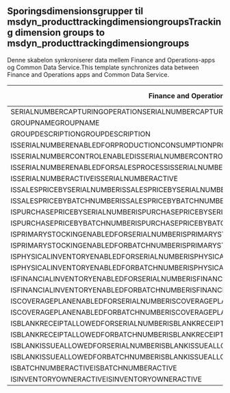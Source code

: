 ## <a name="tracking-dimension-groups-to-msdyn_producttrackingdimensiongroups"></a><span data-ttu-id="17d51-101">Sporingsdimensionsgrupper til msdyn_producttrackingdimensiongroups</span><span class="sxs-lookup"><span data-stu-id="17d51-101">Tracking dimension groups to msdyn_producttrackingdimensiongroups</span></span>

<span data-ttu-id="17d51-102">Denne skabelon synkroniserer data mellem Finance and Operations-apps og Common Data Service.</span><span class="sxs-lookup"><span data-stu-id="17d51-102">This template synchronizes data between Finance and Operations apps and Common Data Service.</span></span>

<span data-ttu-id="17d51-103">Finance and Operations-felt</span><span class="sxs-lookup"><span data-stu-id="17d51-103">Finance and Operations field</span></span> | <span data-ttu-id="17d51-104">Tilknytningstype</span><span class="sxs-lookup"><span data-stu-id="17d51-104">Map type</span></span> | <span data-ttu-id="17d51-105">Andet Dynamics 365-felt</span><span class="sxs-lookup"><span data-stu-id="17d51-105">Other Dynamics 365 field</span></span> | <span data-ttu-id="17d51-106">Standardværdi</span><span class="sxs-lookup"><span data-stu-id="17d51-106">Default value</span></span>
---|---|---|---
<span data-ttu-id="17d51-107">SERIALNUMBERCAPTURINGOPERATION</span><span class="sxs-lookup"><span data-stu-id="17d51-107">SERIALNUMBERCAPTURINGOPERATION</span></span> | >< | <span data-ttu-id="17d51-108">msdyn_serialnumbercapturingoperation</span><span class="sxs-lookup"><span data-stu-id="17d51-108">msdyn_serialnumbercapturingoperation</span></span> | 
<span data-ttu-id="17d51-109">GROUPNAME</span><span class="sxs-lookup"><span data-stu-id="17d51-109">GROUPNAME</span></span> | = | <span data-ttu-id="17d51-110">msdyn_groupname</span><span class="sxs-lookup"><span data-stu-id="17d51-110">msdyn_groupname</span></span> | 
<span data-ttu-id="17d51-111">GROUPDESCRIPTION</span><span class="sxs-lookup"><span data-stu-id="17d51-111">GROUPDESCRIPTION</span></span> | = | <span data-ttu-id="17d51-112">msdyn_groupdescription</span><span class="sxs-lookup"><span data-stu-id="17d51-112">msdyn_groupdescription</span></span> | 
<span data-ttu-id="17d51-113">ISSERIALNUMBERENABLEDFORPRODUCTIONCONSUMPTIONPROCESS</span><span class="sxs-lookup"><span data-stu-id="17d51-113">ISSERIALNUMBERENABLEDFORPRODUCTIONCONSUMPTIONPROCESS</span></span> | >< | <span data-ttu-id="17d51-114">msdyn_issnenabledforpcprocess</span><span class="sxs-lookup"><span data-stu-id="17d51-114">msdyn_issnenabledforpcprocess</span></span> | 
<span data-ttu-id="17d51-115">ISSERIALNUMBERCONTROLENABLED</span><span class="sxs-lookup"><span data-stu-id="17d51-115">ISSERIALNUMBERCONTROLENABLED</span></span> | >< | <span data-ttu-id="17d51-116">msdyn_isserialnumbercontrolenabled</span><span class="sxs-lookup"><span data-stu-id="17d51-116">msdyn_isserialnumbercontrolenabled</span></span> | 
<span data-ttu-id="17d51-117">ISSERIALNUMBERENABLEDFORSALESPROCESS</span><span class="sxs-lookup"><span data-stu-id="17d51-117">ISSERIALNUMBERENABLEDFORSALESPROCESS</span></span> | >< | <span data-ttu-id="17d51-118">msdyn_isserialnumberenabledforsalesprocess</span><span class="sxs-lookup"><span data-stu-id="17d51-118">msdyn_isserialnumberenabledforsalesprocess</span></span> | 
<span data-ttu-id="17d51-119">ISSERIALNUMBERACTIVE</span><span class="sxs-lookup"><span data-stu-id="17d51-119">ISSERIALNUMBERACTIVE</span></span> | >< | <span data-ttu-id="17d51-120">msdyn_isserialnumberactive</span><span class="sxs-lookup"><span data-stu-id="17d51-120">msdyn_isserialnumberactive</span></span> | 
<span data-ttu-id="17d51-121">ISSALESPRICEBYSERIALNUMBER</span><span class="sxs-lookup"><span data-stu-id="17d51-121">ISSALESPRICEBYSERIALNUMBER</span></span> | >< | <span data-ttu-id="17d51-122">msdyn_issalespricebyserialnumber</span><span class="sxs-lookup"><span data-stu-id="17d51-122">msdyn_issalespricebyserialnumber</span></span> | 
<span data-ttu-id="17d51-123">ISSALESPRICEBYBATCHNUMBER</span><span class="sxs-lookup"><span data-stu-id="17d51-123">ISSALESPRICEBYBATCHNUMBER</span></span> | >< | <span data-ttu-id="17d51-124">msdyn_issalespricebybatchnumber</span><span class="sxs-lookup"><span data-stu-id="17d51-124">msdyn_issalespricebybatchnumber</span></span> | 
<span data-ttu-id="17d51-125">ISPURCHASEPRICEBYSERIALNUMBER</span><span class="sxs-lookup"><span data-stu-id="17d51-125">ISPURCHASEPRICEBYSERIALNUMBER</span></span> | >< | <span data-ttu-id="17d51-126">msdyn_ispurchasepricebyserialnumber</span><span class="sxs-lookup"><span data-stu-id="17d51-126">msdyn_ispurchasepricebyserialnumber</span></span> | 
<span data-ttu-id="17d51-127">ISPURCHASEPRICEBYBATCHNUMBER</span><span class="sxs-lookup"><span data-stu-id="17d51-127">ISPURCHASEPRICEBYBATCHNUMBER</span></span> | >< | <span data-ttu-id="17d51-128">msdyn_ispurchasepricebybatchnumber</span><span class="sxs-lookup"><span data-stu-id="17d51-128">msdyn_ispurchasepricebybatchnumber</span></span> | 
<span data-ttu-id="17d51-129">ISPRIMARYSTOCKINGENABLEDFORSERIALNUMBER</span><span class="sxs-lookup"><span data-stu-id="17d51-129">ISPRIMARYSTOCKINGENABLEDFORSERIALNUMBER</span></span> | >< | <span data-ttu-id="17d51-130">msdyn_isprimarystockingenabledforsn</span><span class="sxs-lookup"><span data-stu-id="17d51-130">msdyn_isprimarystockingenabledforsn</span></span> | 
<span data-ttu-id="17d51-131">ISPRIMARYSTOCKINGENABLEDFORBATCHNUMBER</span><span class="sxs-lookup"><span data-stu-id="17d51-131">ISPRIMARYSTOCKINGENABLEDFORBATCHNUMBER</span></span> | >< | <span data-ttu-id="17d51-132">msdyn_isprimarystockingenabledforbn</span><span class="sxs-lookup"><span data-stu-id="17d51-132">msdyn_isprimarystockingenabledforbn</span></span> | 
<span data-ttu-id="17d51-133">ISPHYSICALINVENTORYENABLEDFORSERIALNUMBER</span><span class="sxs-lookup"><span data-stu-id="17d51-133">ISPHYSICALINVENTORYENABLEDFORSERIALNUMBER</span></span> | >< | <span data-ttu-id="17d51-134">msdyn_isphysicalinventoryenabledforsn</span><span class="sxs-lookup"><span data-stu-id="17d51-134">msdyn_isphysicalinventoryenabledforsn</span></span> | 
<span data-ttu-id="17d51-135">ISPHYSICALINVENTORYENABLEDFORBATCHNUMBER</span><span class="sxs-lookup"><span data-stu-id="17d51-135">ISPHYSICALINVENTORYENABLEDFORBATCHNUMBER</span></span> | >< | <span data-ttu-id="17d51-136">msdyn_isphysicalinventoryenabledforbn</span><span class="sxs-lookup"><span data-stu-id="17d51-136">msdyn_isphysicalinventoryenabledforbn</span></span> | 
<span data-ttu-id="17d51-137">ISFINANCIALINVENTORYENABLEDFORSERIALNUMBER</span><span class="sxs-lookup"><span data-stu-id="17d51-137">ISFINANCIALINVENTORYENABLEDFORSERIALNUMBER</span></span> | >< | <span data-ttu-id="17d51-138">msdyn_isfinancialinventoryenabledforsn</span><span class="sxs-lookup"><span data-stu-id="17d51-138">msdyn_isfinancialinventoryenabledforsn</span></span> | 
<span data-ttu-id="17d51-139">ISFINANCIALINVENTORYENABLEDFORBATCHNUMBER</span><span class="sxs-lookup"><span data-stu-id="17d51-139">ISFINANCIALINVENTORYENABLEDFORBATCHNUMBER</span></span> | >< | <span data-ttu-id="17d51-140">msdyn_isfinancialinventoryenabledforbn</span><span class="sxs-lookup"><span data-stu-id="17d51-140">msdyn_isfinancialinventoryenabledforbn</span></span> | 
<span data-ttu-id="17d51-141">ISCOVERAGEPLANENABLEDFORSERIALNUMBER</span><span class="sxs-lookup"><span data-stu-id="17d51-141">ISCOVERAGEPLANENABLEDFORSERIALNUMBER</span></span> | >< | <span data-ttu-id="17d51-142">msdyn_iscoverageplanenabledforserialnumber</span><span class="sxs-lookup"><span data-stu-id="17d51-142">msdyn_iscoverageplanenabledforserialnumber</span></span> | 
<span data-ttu-id="17d51-143">ISCOVERAGEPLANENABLEDFORBATCHNUMBER</span><span class="sxs-lookup"><span data-stu-id="17d51-143">ISCOVERAGEPLANENABLEDFORBATCHNUMBER</span></span> | >< | <span data-ttu-id="17d51-144">msdyn_iscoverageplanenabledforbatchnumber</span><span class="sxs-lookup"><span data-stu-id="17d51-144">msdyn_iscoverageplanenabledforbatchnumber</span></span> | 
<span data-ttu-id="17d51-145">ISBLANKRECEIPTALLOWEDFORSERIALNUMBER</span><span class="sxs-lookup"><span data-stu-id="17d51-145">ISBLANKRECEIPTALLOWEDFORSERIALNUMBER</span></span> | >< | <span data-ttu-id="17d51-146">msdyn_isblankreceiptallowedforserialnumber</span><span class="sxs-lookup"><span data-stu-id="17d51-146">msdyn_isblankreceiptallowedforserialnumber</span></span> | 
<span data-ttu-id="17d51-147">ISBLANKRECEIPTALLOWEDFORBATCHNUMBER</span><span class="sxs-lookup"><span data-stu-id="17d51-147">ISBLANKRECEIPTALLOWEDFORBATCHNUMBER</span></span> | >< | <span data-ttu-id="17d51-148">msdyn_isblankreceiptallowedforbatchnumber</span><span class="sxs-lookup"><span data-stu-id="17d51-148">msdyn_isblankreceiptallowedforbatchnumber</span></span> | 
<span data-ttu-id="17d51-149">ISBLANKISSUEALLOWEDFORSERIALNUMBER</span><span class="sxs-lookup"><span data-stu-id="17d51-149">ISBLANKISSUEALLOWEDFORSERIALNUMBER</span></span> | >< | <span data-ttu-id="17d51-150">msdyn_isblankissueallowedforserialnumber</span><span class="sxs-lookup"><span data-stu-id="17d51-150">msdyn_isblankissueallowedforserialnumber</span></span> | 
<span data-ttu-id="17d51-151">ISBLANKISSUEALLOWEDFORBATCHNUMBER</span><span class="sxs-lookup"><span data-stu-id="17d51-151">ISBLANKISSUEALLOWEDFORBATCHNUMBER</span></span> | >< | <span data-ttu-id="17d51-152">msdyn_isblankissueallowedforbatchnumber</span><span class="sxs-lookup"><span data-stu-id="17d51-152">msdyn_isblankissueallowedforbatchnumber</span></span> | 
<span data-ttu-id="17d51-153">ISBATCHNUMBERACTIVE</span><span class="sxs-lookup"><span data-stu-id="17d51-153">ISBATCHNUMBERACTIVE</span></span> | >< | <span data-ttu-id="17d51-154">msdyn_isbatchnumberactive</span><span class="sxs-lookup"><span data-stu-id="17d51-154">msdyn_isbatchnumberactive</span></span> | 
<span data-ttu-id="17d51-155">ISINVENTORYOWNERACTIVE</span><span class="sxs-lookup"><span data-stu-id="17d51-155">ISINVENTORYOWNERACTIVE</span></span> | >< | <span data-ttu-id="17d51-156">msdyn_isinventoryowneractive</span><span class="sxs-lookup"><span data-stu-id="17d51-156">msdyn_isinventoryowneractive</span></span> | 
